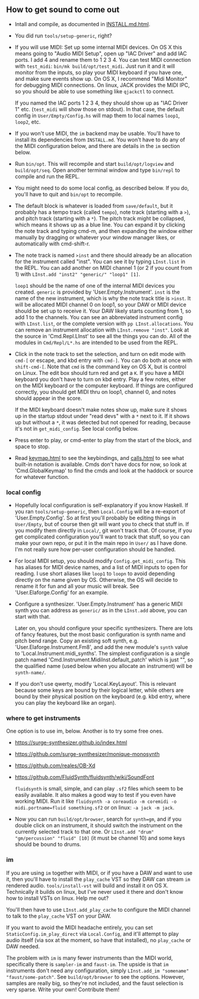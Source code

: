 ## How to get sound to come out

- Intall and compile, as documented in [INSTALL.md.html](INSTALL.md.html).

- You did run `tools/setup-generic`, right?

- If you will use MIDI: Set up some internal MIDI devices.  On OS X this means
going to "Audio MIDI Setup", open up "IAC Driver" and add IAC ports.  I add 4
and rename them to 1 2 3 4.  You can test MIDI connection with `test_midi`:
`bin/mk build/opt/test_midi`.  Just run it and it will monitor from the inputs,
so play your MIDI keyboard if you have one, and make sure events show up.  On
OS X, I recommend "Midi Monitor" for debugging MIDI connections.  On linux,
JACK provides the MIDI IPC, so you should be able to use something like
`qjackctl` to connect.

    If you named the IAC ports 1 2 3 4, they should show up as "IAC Driver 1"
etc. (`test_midi` will show those on stdout).  In that case, the default config
in `User/Empty/Config.hs` will map them to local names `loop1`, `loop2`, etc.

- If you won't use MIDI, the `im` backend may be usable.  You'll have to
install its dependencies from `INSTALL.md`.  You won't have to do any of the
MIDI configuration below, and there are details in the `im` section below.

- Run `bin/opt`.  This will recompile and start `build/opt/logview` and
`build/opt/seq`.  Open another terminal window and type `bin/repl` to compile
and run the REPL.

- You might need to do some local config, as described below.  If you do,
you'll have to quit and `bin/opt` to recompile.

- The default block is whatever is loaded from `save/default`, but it probably
has a tempo track (called `tempo`), note track (starting with a `>`), and pitch
track (starting with a `*`).  The pitch track might be collapsed, which means
it shows up as a blue line.  You can expand it by clicking the note track and
typing cmd-m, and then expanding the window either manually by dragging or
whatever your window manager likes, or automatically with cmd-shift-r.

- The note track is named `>inst` and there should already be an allocation
for the instrument called "inst".  You can see it by typing `LInst.list` in the
REPL.  You can add another on MIDI channel 1 (or 2 if you count from 1) with
`LInst.add "inst2" "generic/" "loop1" [1]`.

    `loop1` should be the name of one of the internal MIDI devices you created.
`generic` is provided by 'User.Empty.Instrument'.  `inst` is the name of the
new instrument, which is why the note track title is `>inst`.  It will be
allocated MIDI channel 0 on loop1, so your DAW or MIDI device should be set up
to receive it.  Your DAW likely starts counting from 1, so add 1 to the
channels.  You can see an abbreviated instrument config with `LInst.list`, or
the complete version with `pp LInst.allocations`.  You can remove an instrument
allocation with `LInst.remove "inst"`.  Look at the source in 'Cmd.Repl.LInst'
to see all the things you can do.  All of the modules in `Cmd/Repl/L*.hs` are
intended to be used from the REPL.

- Click in the note track to set the selection, and turn on edit mode with
`cmd-[` or escape, and kbd entry with `cmd-]`.  You can do both at once with
`shift-cmd-[`.  Note that `cmd` is the command key on OS X, but is control on
Linux.  The edit box should turn red and get a `K`.  If you have a MIDI
keyboard you don't have to turn on kbd entry.  Play a few notes, either on the
MIDI keyboard or the computer keyboard.  If things are configured correctly,
you should get MIDI thru on loop1, channel 0, and notes should appear in the
score.

    If the MIDI keyboard doesn't make notes show up, make sure it shows up in
the startup stdout under "read devs" with a `*` next to it.  If it shows up but
without a `*`, it was detected but not opened for reading, because it's not in
`get_midi_config`.  See local config below.

- Press enter to play, or cmd-enter to play from the start of the block, and
space to stop.

- Read [keymap.html](keymap.html) to see the keybindings, and
[calls.html](calls.html) to see what built-in notation is available.  Cmds
don't have docs for now, so look at 'Cmd.GlobalKeymap' to find the cmds and
look at the haddock or source for whatever function.

### local config

- Hopefully local configuration is self-explanatory if you know Haskell.  If
you ran `tools/setup-generic`, then `Local.Config` will be a re-export of
'User.Empty.Config'.  So at first you'll probably be editing things in
`User/Empty`, but of course then git will want you to check that stuff in.  If
you modify them directly in `Local/`, git won't track that.  Of course, if you
get complicated configuration you'll want to track that stuff, so you can make
your own repo, or put it in the main repo in `User/` as I have done.  I'm
not really sure how per-user configuration should be handled.

- For local MIDI setup, you should modify `Config.get_midi_config`.  This
has aliases for MIDI device names, and a list of MIDI inputs to open for
reading.  I use short aliases like `loop1` to `loopn` to avoid depending
directly on the name given by OS.  Otherwise, the OS will decide to rename it
for fun and all your music will break.  See 'User.Elaforge.Config' for an
example.

- Configure a synthesizer.  'User.Empty.Instrument' has a generic MIDI synth
you can address as `generic/` as in the `LInst.add` above, you can start with
that.

    Later on, you should configure your specific synthesizers.  There are lots
of fancy features, but the most basic configuration is synth name and pitch
bend range.  Copy an existing soft synth, e.g.  'User.Elaforge.Instrument.Fm8',
and add the new module's `synth` value to 'Local.Instrument.midi_synths'.  The
simplest configuration is a single patch named
'Cmd.Instrument.MidiInst.default_patch' which is just "", so the qualified name
(used below when you allocate an instrument) will be `synth-name/`.

- If you don't use qwerty, modify 'Local.KeyLayout'.  This is relevant because
some keys are bound by their logical letter, while others are bound by their
physical position on the keyboard (e.g. kbd entry, where you can play the
keyboard like an organ).

### where to get instruments

One option is to use im, below.  Another is to try some free ones.

- https://surge-synthesizer.github.io/index.html

- https://github.com/surge-synthesizer/monique-monosynth

- https://github.com/reales/OB-Xd

- https://github.com/FluidSynth/fluidsynth/wiki/SoundFont

    `fluidsynth` is small, simple, and can play `.sf2` files which seem to be
easily available.  It also makes a good way to test if you even have working
MIDI.  Run it like
`fluidsynth -a coreaudio -m coremidi -o midi.portname=fluid something.sf2`
or on linux: `-a jack -m jack`.

- Now you can run `build/opt/browser`, search for `synth=gm`, and if
you double click on an instrument, it should switch the instrument on
the currently selected track to that one.  Or
`LInst.add "drum" "gm/percussion" "fluid" [10]` (it must be channel 10)
and some keys should be bound to drums.

### im

If you are using `im` together with MIDI, or if you have a DAW and want to
use it, then you'll have to install the `play_cache` VST so they DAW can
stream `im` rendered audio.  `tools/install-vst` will build and install it
on OS X.  Technically it builds on linux, but I've never used it there and
don't know how to install VSTs on linux.  Help me out?

You'll then have to use `LInst.add_play_cache` to configure the MIDI channel
to talk to the `play_cache` VST on your DAW.

If you want to avoid the MIDI headache entirely, you can set
`StaticConfig.im_play_direct` via `Local.Config`, and it'll attempt to play
audio itself (via sox at the moment, so have that installed), no `play_cache`
or DAW needed.

The problem with `im` is many fewer instruments than the MIDI world,
specifically there is `sampler-im` and `faust-im`.  The upside is that
`im` instruments don't need any configuration, simply
`LInst.add_im "somename" "faust/some-patch"`.  See `build/opt/browser` to
see the options.  However, samples are really big, so they're not included,
and the faust selection is very sparse.  Write your own!  Contribute them!
